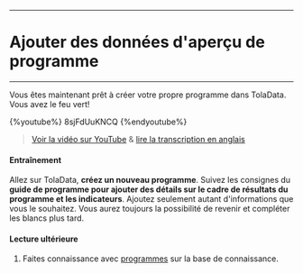 ****
# Ajouter des données d'aperçu de programme
---

Vous êtes maintenant prêt à créer votre propre programme dans TolaData. Vous avez le feu vert!

{%youtube%} 8sjFdUuKNCQ {%endyoutube%}  
> [Voir la vidéo sur YouTube](https://www.youtube.com/embed/8sjFdUuKNCQ?rel=0) & [lire la transcription en anglais](https://docs.google.com/document/d/1DCaeMviBwSO5hGSfeh6Y9McPI6D1dzxJyDs5kKa4wug/edit#heading=h.1vnvll9yywm3)

#### Entraînement

Allez sur TolaData, **créez un nouveau programme**. Suivez les consignes du **guide de programme pour ajouter des détails sur le cadre de résultats du programme et les indicateurs**. Ajoutez seulement autant d'informations que vous le souhaitez. Vous aurez toujours la possibilité de revenir et compléter les blancs plus tard.

#### Lecture ultérieure

1. Faites connaissance avec [programmes](https://help.toladata.com/fr/programs/what-is-a-program.html) sur la base de connaissance.




